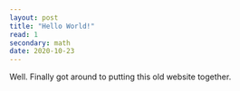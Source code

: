 ```yaml
---
layout: post
title: "Hello World!"
read: 1
secondary: math
date: 2020-10-23
---
```


Well. Finally got around to putting this old website together.
